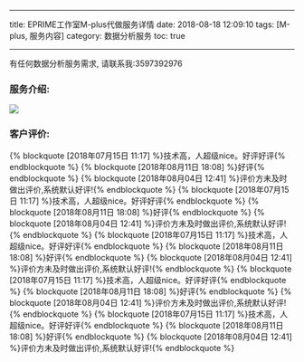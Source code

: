 
---
title: EPRIME工作室M-plus代做服务详情
date: 2018-08-18 12:09:10
tags: [M-plus, 服务内容]
category: 数据分析服务
toc: true

---



<span></span>
<!-- more -->

有任何数据分析服务需求, 请联系我:3597392976

### 服务介绍: 
 
<img src="/taobao/TB2Ig3zhC7PL1JjSZFHXXcciXXa_!!773291333.jpg" >



### 客户评价: 
{% blockquote [2018年07月15日 11:17] %}技术高，人超级nice。好评好评{% endblockquote %}
{% blockquote [2018年08月11日 18:08] %}好评{% endblockquote %}
{% blockquote [2018年08月04日 12:41] %}评价方未及时做出评价,系统默认好评!{% endblockquote %}
{% blockquote [2018年07月15日 11:17] %}技术高，人超级nice。好评好评{% endblockquote %}
{% blockquote [2018年08月11日 18:08] %}好评{% endblockquote %}
{% blockquote [2018年08月04日 12:41] %}评价方未及时做出评价,系统默认好评!{% endblockquote %}
{% blockquote [2018年07月15日 11:17] %}技术高，人超级nice。好评好评{% endblockquote %}
{% blockquote [2018年08月11日 18:08] %}好评{% endblockquote %}
{% blockquote [2018年08月04日 12:41] %}评价方未及时做出评价,系统默认好评!{% endblockquote %}
{% blockquote [2018年07月15日 11:17] %}技术高，人超级nice。好评好评{% endblockquote %}
{% blockquote [2018年08月11日 18:08] %}好评{% endblockquote %}
{% blockquote [2018年08月04日 12:41] %}评价方未及时做出评价,系统默认好评!{% endblockquote %}
{% blockquote [2018年07月15日 11:17] %}技术高，人超级nice。好评好评{% endblockquote %}
{% blockquote [2018年08月11日 18:08] %}好评{% endblockquote %}
{% blockquote [2018年08月04日 12:41] %}评价方未及时做出评价,系统默认好评!{% endblockquote %}